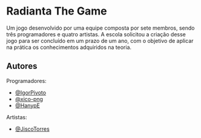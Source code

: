 
# Radianta The Game

Um jogo desenvolvido por uma equipe composta por sete membros, sendo três programadores e quatro artistas. A escola solicitou a criação desse jogo para ser concluído em um prazo de um ano, com o objetivo de aplicar na prática os conhecimentos adquiridos na teoria.


## Autores
Programadores:
- [@IgorPivoto](https://github.com/IgorPivoto)
- [@xico-png](https://github.com/xico-png)
- [@HanypE](https://github.com/HanypE)

Artistas:
- [@JiscoTorres](https://github.com/JiscoTorres)
